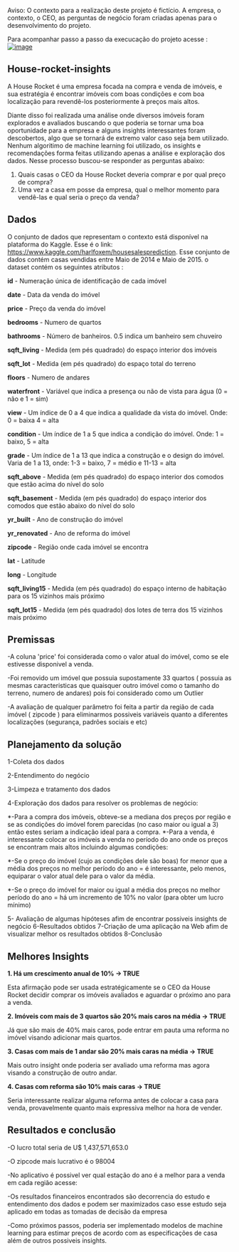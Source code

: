 Aviso: O contexto para a realização deste projeto é fictício. A empresa, o contexto, o CEO, as perguntas de negócio foram criadas apenas para o desenvolvimento do projeto.

Para acompanhar passo a passo da execucação do projeto acesse : [![image](https://img.shields.io/badge/Jupyter-F37626.svg?&style=for-the-badge&logo=Jupyter&logoColor=white)](https://nbviewer.org/github/danjaca/insight-house-rocket/blob/main/house-rocket-stepbystep.ipynb)

## House-rocket-insights
A House Rocket é uma empresa focada na compra e venda de imóveis, e sua estratégia é encontrar imóveis com boas condições e com boa localização para revendê-los posteriormente à preços mais altos.

Diante disso foi realizada uma análise onde diversos imóveis foram explorados e avaliados buscando o que poderia se tornar uma boa oportunidade para a empresa e alguns insights interessantes foram descobertos, algo que se tornará de extremo valor caso seja bem utilizado. Nenhum algoritimo de machine learning foi utilizado, os insights e recomendações forma feitas utilizando apenas a análise e exploração dos dados. Nesse processo buscou-se responder as perguntas abaixo: 

 1. Quais casas o CEO da House Rocket deveria comprar e por qual preço de compra?
 2. Uma vez a casa em posse da empresa, qual o melhor momento para vendê-las e qual seria o preço da venda?

 
## Dados
O conjunto de dados que representam o contexto está disponível na plataforma do Kaggle. Esse é o link: https://www.kaggle.com/harlfoxem/housesalesprediction.
Esse conjunto de dados contém casas vendidas entre Maio de 2014 e Maio de 2015. o dataset contém os seguintes atributos :

**id** - Numeração única de identificação de cada imóvel

**date** - Data da venda do imóvel

**price** - Preço da venda do imóvel

**bedrooms** - Numero de quartos 

**bathrooms** - Número de banheiros. 0.5 indica um banheiro sem chuveiro

**sqft_living** - Medida (em pés quadrado) do espaço interior dos imóveis

**sqft_lot** - Medida (em pés quadrado) do espaço total do terreno

**floors** - Numero de andares

**waterfront** - Variável que indica a presença ou não de vista para água (0 = não e 1 = sim)

**view** - Um índice de 0 a 4 que indica a qualidade da vista do imóvel. Onde: 0 = baixa 4 = alta

**condition** - Um índice de 1 a 5 que indica a condição do imóvel. Onde: 1 = baixo, 5 = alta

**grade** - Um índice de 1 a 13 que indica a construção e o design do imóvel. Varia de 1 a 13, onde: 1-3 = baixo, 7 = médio e 11-13 = alta

**sqft_above** - Medida (em pés quadrado) do espaço interior dos comodos que estão acima do nível do solo

**sqft_basement** - Medida (em pés quadrado) do espaço interior dos comodos que estão abaixo do nível do solo

**yr_built** - Ano de construção do imóvel

**yr_renovated** - Ano de reforma do imóvel

**zipcode** - Região onde cada imóvel se encontra

**lat** - Latitude

**long** - Longitude

**sqft_living15** - Medida (em pés quadrado) do espaço interno de habitação para os 15 vizinhos mais próximo

**sqft_lot15** - Medida (em pés quadrado) dos lotes de terra dos 15 vizinhos mais próximo

## Premissas

-A coluna 'price' foi considerada como o valor atual do imóvel, como se ele estivesse disponivel a venda.

-Foi removido um imóvel que possuia supostamente 33 quartos ( possuia as mesmas caracteristicas que quaisquer outro imóvel como o tamanho do terreno, numero de andares) pois foi considerado como um Outlier

-A avaliação de qualquer parâmetro foi feita a partir da região de cada imóvel ( zipcode ) para eliminarmos possiveis variáveis quanto a diferentes localizações (segurança, padrões sociais e etc)

## Planejamento da solução

1-Coleta dos dados

2-Entendimento do negócio

3-Limpeza e tratamento dos dados

4-Exploração dos dados para resolver os problemas de negócio:

 *-Para a compra dos imóveis, obteve-se a mediana dos preços por região e se as condições do imóvel forem parecidas (no caso maior ou igual a 3) então estes seriam a indicação ideal para a compra.
 *-Para a venda, é interessante colocar os imóveis a venda no período do ano onde os preços se encontram mais altos incluindo algumas condições:
 
   *-Se o preço do imóvel (cujo as condições dele são boas) for menor que a média dos preços no melhor período do ano = é interessante, pelo                                 menos, equiparar o valor atual dele para o valor da média. 
   
   *-Se o preço do imóvel for maior ou igual a média dos preços no melhor período do ano = há um incremento de 10% no valor (para obter um lucro                             mínimo)
                         
5- Avaliação de algumas hipóteses afim de encontrar possiveis insights de negócio
6-Resultados obtidos
7-Criação de uma aplicação na Web afim de visualizar melhor os resultados obtidos
8-Conclusão

## Melhores Insights 


**1. Há um crescimento anual de 10% -> TRUE**

 Esta afirmação pode ser usada estratégicamente se o CEO da House Rocket decidir comprar os imóveis avaliados e aguardar o próximo ano para a venda.
 
 **2. Imóveis com mais de 3 quartos são 20% mais caros na média -> TRUE**
 
 Já que são mais de 40% mais caros, pode entrar em pauta uma reforma no imóvel visando adicionar mais quartos.
 
 **3. Casas com mais de 1 andar são 20% mais caras na média -> TRUE**
 
 Mais outro insight onde poderia ser avaliado uma reforma mas agora visando a construção de outro andar.
 
 **4. Casas com reforma são 10% mais caras -> TRUE**
 
Seria interessante realizar alguma reforma antes de colocar a casa para venda, provavelmente quanto mais expressiva melhor na hora de vender.
 
 ## Resultados e conclusão
 
 -O lucro total seria de U$ 1,437,571,653.0
 
 -O zipcode mais lucrativo é o 98004
 
 -No aplicativo é possivel ver qual estação do ano é a melhor para a venda em cada região acesse: 
 
 -Os resultados financeiros encontrados são decorrencia do estudo e entendimento dos dados e podem ser maximizados caso esse estudo seja aplicado em todas as tomadas de decisão da empresa
 
 -Como próximos passos, poderia ser implementado modelos de machine learning para estimar preços de acordo com as especificações de casa além de outros possiveis insights.
 
 
 
 


